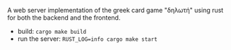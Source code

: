 A web server implementation of the greek card game "δηλωτή" using rust for both
the backend and the frontend.

- build: `cargo make build`
- run the server: `RUST_LOG=info cargo make start`
